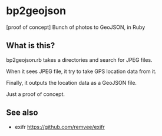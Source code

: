 # bp2geojson
[proof of concept] Bunch of photos to GeoJSON, in Ruby

## What is this?
bp2geojson.rb takes a directories and search for JPEG files.

When it sees JPEG file, it try to take GPS location data from it.

Finally, it outputs the location data as a GeoJSON file.

Just a proof of concept.

## See also
- exifr https://github.com/remvee/exifr
